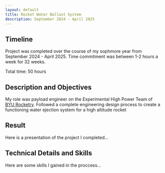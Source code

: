 ```yaml
---
layout: default
title: Rocket Water Ballast System
description: September 2024 - April 2025
---
```


## Timeline

Project was completed over the course of my sophmore year from September 2024 - April 2025. Time commitment was between 1-2 hours a week for 32 weeks.

Total time: 50 hours

## Description and Objectives

My role was payload engineer on the Experimental High Power Team of [BYU Rocketry](https://rocketry.byu.edu/). Followed a complete engineering design process to create a functioning water ejection system for a high altitude rocket

## Result

Here is a presentation of the project I completed...

## Technical Details and Skills

Here are some skills I gained in the proccess...